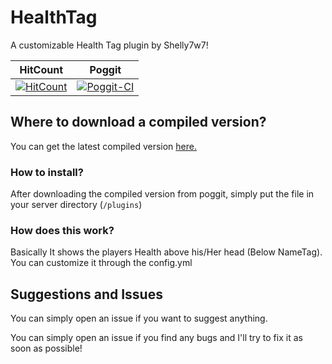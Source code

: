 # HealthTag
A customizable Health Tag plugin by Shelly7w7!

| HitCount | Poggit |
|:--:|:--:|
[![HitCount](http://hits.dwyl.io/Shelly7w7/HealthTag.svg)](http://hits.dwyl.io/Shelly7w7/HealthTag)|[![Poggit-CI](https://poggit.pmmp.io/ci.shield/Shelly7w7/HealthTag/HealthTag)](https://poggit.pmmp.io/ci/Shelly7w7/HealthTag/HealthTag)

## Where to download a compiled version?

You can get the latest compiled version [here.](https://poggit.pmmp.io/ci/Shelly7w7/HealthTag)

### How to install?

After downloading the compiled version from poggit, simply put the file in your server directory (``/plugins``)

### How does this work?

Basically It shows the players Health above his/Her head (Below NameTag). 
You can customize it through the config.yml

## Suggestions and Issues

You can simply open an issue if you want to suggest anything.

You can simply open an issue if you find any bugs and I'll try to fix it as soon as possible!
